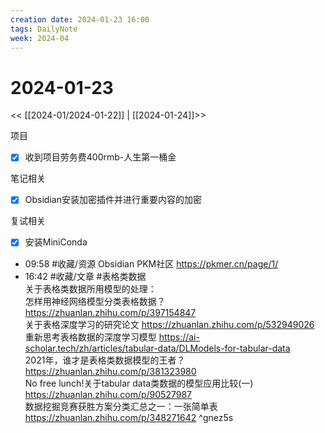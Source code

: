 ```yaml
---
creation date: 2024-01-23 16:00
tags: DailyNote
week: 2024-04
---
```


# 2024-01-23

<< [[2024-01/2024-01-22]] | [[2024-01-24]]>>

项目
- [x] 收到项目劳务费400rmb-人生第一桶金

笔记相关
- [x] Obsidian安装加密插件并进行重要内容的加密

复试相关
- [x] 安装MiniConda


- 09:58 #收藏/资源 Obsidian PKM社区 https://pkmer.cn/page/1/
- 16:42 #收藏/文章 #表格类数据<br>关于表格类数据所用模型的处理：<br>怎样用神经网络模型分类表格数据？ https://zhuanlan.zhihu.com/p/397154847<br>关于表格深度学习的研究论文 https://zhuanlan.zhihu.com/p/532949026<br>重新思考表格数据的深度学习模型 https://ai-scholar.tech/zh/articles/tabular-data/DLModels-for-tabular-data<br>2021年，谁才是表格类数据模型的王者？ https://zhuanlan.zhihu.com/p/381323980<br>No free lunch!关于tabular data类数据的模型应用比较(一) https://zhuanlan.zhihu.com/p/90527987<br>数据挖掘竞赛获胜方案分类汇总之一：一张简单表 https://zhuanlan.zhihu.com/p/348271642 ^gnez5s
